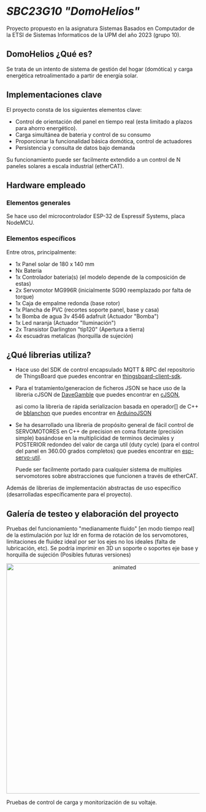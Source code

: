 # _SBC23G10 "DomoHelios"_

Proyecto propuesto en la asignatura Sistemas Basados en Computador de la ETSI de Sistemas Informaticos de la UPM del año 2023 (grupo 10).

## DomoHelios ¿Qué es?

Se trata de un intento de sistema de gestión del hogar (domótica) y carga energética retroalimentado a partir de energía solar.

## Implementaciones clave

El proyecto consta de los siguientes elementos clave:
- Control de orientación del panel en tiempo real (esta limitado a plazos para ahorro energético).
- Carga simultánea de bateria y control de su consumo
- Proporcionar la funcionalidad básica domótica, control de actuadores
- Persistencia y consulta de datos bajo demanda

Su funcionamiento puede ser facilmente extendido a un control de N paneles solares a escala industrial (etherCAT).

## Hardware empleado

### Elementos generales

Se hace uso del microcontrolador ESP-32 de Espressif Systems, placa NodeMCU.

### Elementos específicos

Entre otros, principalmente:
- 1x Panel solar de 180 x 140 mm
- Nx Bateria
- 1x Controlador bateria(s) (el modelo depende de la composición de estas)
- 2x Servomotor MG996R (inicialmente SG90 reemplazado por falta de torque)
- 1x Caja de empalme redonda (base rotor)
- 1x Plancha de PVC (recortes soporte panel, base y casa)
- 1x Bomba de agua 3v 4546 adafruit (Actuador "Bomba")
- 1x Led naranja (Actuador "Iluminación")
- 2x Transistor Darlington "tip120" (Apertura a tierra)
- 4x escuadras metalicas (horquilla de sujeción)

## ¿Qué librerias utiliza?

- Hace uso del SDK de control encapsulado MQTT & RPC del repositorio de ThingsBoard que puedes encontrar en [thingsboard-client-sdk](https://github.com/thingsboard/thingsboard-client-sdk).

- Para el tratamiento/generacion de ficheros JSON se hace uso de la libreria cJSON de [DaveGamble](https://github.com/DaveGamble) que puedes encontrar en [cJSON](https://github.com/DaveGamble/cJSON),

    asi como la libreria de rápida serializacion basada en operador[] de C++ de [bblanchon](https://github.com/bblanchon) que puedes encontrar en [ArduinoJSON](https://github.com/bblanchon/ArduinoJson)

- Se ha desarrollado una libreria de propósito general de fácil control de SERVOMOTORES en C++ de precision en coma flotante (precisión simple) basándose en la multiplicidad de terminos decimales y POSTERIOR redondeo del valor de carga util (duty cycle) (para el control del panel en 360.00 grados completos) que puedes encontrar en [esp-servo-util](https://github.com/SBC23G10/esp_servo_util).

    Puede ser facilmente portado para cualquier sistema de multiples servomotores sobre abstracciones que funcionen a través de etherCAT.

Además de librerias de implementación abstractas de uso específico (desarrolladas específicamente para el proyecto).

## Galería de testeo y elaboración del proyecto

Pruebas del funcionamiento "medianamente fluido" [en modo tiempo real] de la estimulación por luz ldr en forma de rotación de los servomotores, limitaciones de fluidez ideal por ser los ejes no los ideales (falta de lubricación, etc). Se podría imprimir en 3D un soporte o soportes eje base y horquilla de sujeción (Posibles futuras versiones)

<p align="center">
  <img height=600 src="https://raw.githubusercontent.com/SBC23G10/DomoHelios/main/showoff/solar_kinect.gif" alt="animated" />
</p>

Pruebas de control de carga y monitorización de su voltaje.